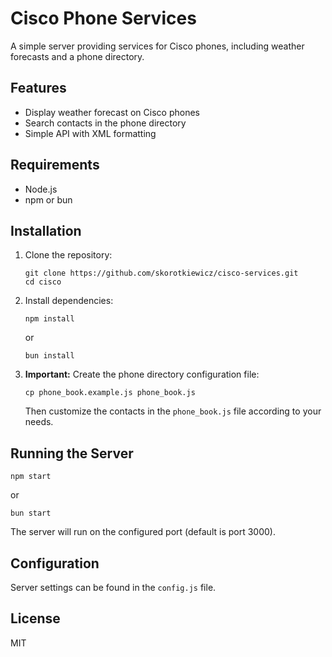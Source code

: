 # Cisco Phone Services

A simple server providing services for Cisco phones, including weather forecasts and a phone directory.

## Features

- Display weather forecast on Cisco phones
- Search contacts in the phone directory
- Simple API with XML formatting

## Requirements

- Node.js
- npm or bun

## Installation

1. Clone the repository:
   ```
   git clone https://github.com/skorotkiewicz/cisco-services.git
   cd cisco
   ```

2. Install dependencies:
   ```
   npm install
   ```
   or
   ```
   bun install
   ```

3. **Important:** Create the phone directory configuration file:
   ```
   cp phone_book.example.js phone_book.js
   ```
   
   Then customize the contacts in the `phone_book.js` file according to your needs.

## Running the Server

```
npm start
```
or
```
bun start
```

The server will run on the configured port (default is port 3000).

## Configuration

Server settings can be found in the `config.js` file.

## License

MIT